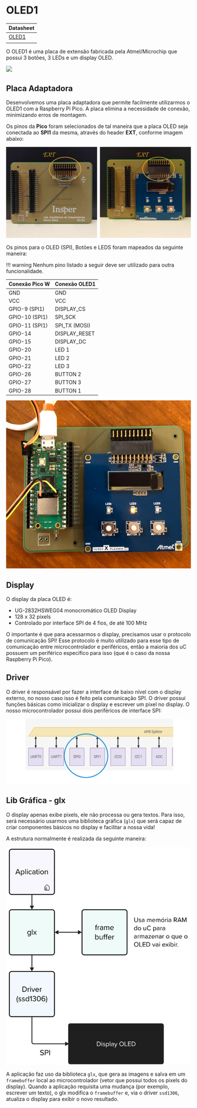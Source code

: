 # OLED1

| Datasheet                                                                                                 |
|-----------------------------------------------------------------------------------------------------------|
| [OLED1](https://onlinedocs.microchip.com/pr/GUID-26DC66D4-2EF7-4C54-8D2D-2A29BED57CAB-en-US-1/index.html) |
|                                                                                                           |

O OLED1 é uma placa de extensão fabricada pela Atmel/Microchip que possui 3 botões, 3 LEDs e um display OLED.

![](https://onlinedocs.microchip.com/pr/GUID-26DC66D4-2EF7-4C54-8D2D-2A29BED57CAB-en-US-1/GUID-7945860A-65B1-404A-A04E-735B5C0FC01B-low.jpg)

## Placa Adaptadora

Desenvolvemos uma placa adaptadora que permite facilmente utilizarmos o OLED1 com a Raspberry Pi Pico. A placa elimina a necessidade de conexão, minimizando erros de montagem.

Os pinos da **Pico** foram selecionados de tal maneira que a placa OLED seja conectada ao **SPI1** da mesma, através do header **EXT**, conforme imagem abaixo:

![](imgs-dispositivos/OLED-PicoW/OLED-picoW.svg)

Os pinos para o OLED (SPI), Botões e LEDS foram mapeados da seguinte maneira:

!!! warning
    Nenhum pino listado a seguir deve ser utilizado para outra funcionalidade.

<!--
| Conexão Pico W       | Pino Pico W | Conexão OLED1 | Pino OLED1 |
| -------------------- | ----------- | ------------- | ---------- |
| GND                  | 3           | GND           | 19          |
| VCC                  | 36          | VCC           | 20         |
| GPIO-9        (SPI1) | 12          | DISPLAY_CS    | 15         |
| GPIO-10      (SPI1)  | 14          | SPI_SCK       | 18         |
| GPIO-11      (SPI1)  | 15          | SPI_TX (MOSI) | 16         |
| GPIO-14              | 19          | DISPLAY_RESET | 10         |
| GPIO-15              | 20          | DISPLAY_DC    | 5          |
| GPIO-20              | 26          | LED 1         | 7          |
| GPIO-21              | 27          | LED 2         | 8          |
| GPIO-22              | 29          | LED 3         | 6          |
| GPIO-26              | 31          | BUTTON 2      | 3          |
| GPIO-27              | 32          | BUTTON 3      | 4          |
| GPIO-28              | 34          | BUTTON 1      | 9          |
-->

| Conexão Pico W       | Conexão OLED1 |
| -------------------- | ------------- |
| GND                  | GND           |
| VCC                  | VCC           |
| GPIO-9        (SPI1) | DISPLAY_CS    |
| GPIO-10      (SPI1)  | SPI_SCK       |
| GPIO-11      (SPI1)  | SPI_TX (MOSI) |
| GPIO-14              | DISPLAY_RESET |
| GPIO-15              | DISPLAY_DC    |
| GPIO-20              | LED 1         |
| GPIO-21              | LED 2         |
| GPIO-22              | LED 3         |
| GPIO-26              | BUTTON 2      |
| GPIO-27              | BUTTON 3      |
| GPIO-28              | BUTTON 1      |

![](imgs-dispositivos/oled1/placa.jpg)

## Display

O display da placa OLED é:

- UG-2832HSWEG04 monocromático OLED Display
- 128 x 32 pixels
- Controlado por interface SPI de 4 fios, de até 100 MHz

O importante é que para acessarmos o display, precisamos usar o protocolo de comunicação SPI! Esse protocolo é muito utilizado para esse tipo de comunicação entre microcontrolador e periféricos, então a maioria dos uC possuem um periférico específico para isso (que é o caso da nossa Raspberry Pi Pico).

## Driver

O driver é responsável por fazer a interface de baixo nível com o display externo, no nosso caso isso é feito pela comunicação SPI. O driver possui funções básicas como inicializar o display e escrever um pixel no display. O nosso microcontrolador possui dois periféricos de interface SPI:

![](imgs-dispositivos/oled1/spi.png)

## Lib Gráfica - glx

O display apenas exibe pixels, ele não processa ou gera textos. Para isso, será necessário usarmos uma biblioteca gráfica (`glx`) que será capaz de criar componentes básicos no display e facilitar a nossa vida!

A estrutura normalmente é realizada da seguinte maneira:

![](imgs-dispositivos/oled1/stack.png)

A aplicação faz uso da biblioteca `glx`, que gera as imagens e salva em um `framebuffer` local ao microcontrolador (vetor que possui todos os pixels do display). Quando a aplicação requisita uma mudança (por exemplo, escrever um texto), o glx modifica o `framebuffer` e, via o driver `ssd1306`, atualiza o display para exibir o novo resultado.
